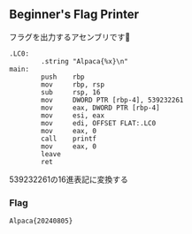 ## Beginner's Flag Printer

フラグを出力するアセンブリです🤖
```
.LC0:
        .string "Alpaca{%x}\n"
main:
        push    rbp
        mov     rbp, rsp
        sub     rsp, 16
        mov     DWORD PTR [rbp-4], 539232261
        mov     eax, DWORD PTR [rbp-4]
        mov     esi, eax
        mov     edi, OFFSET FLAT:.LC0
        mov     eax, 0
        call    printf
        mov     eax, 0
        leave
        ret
```
539232261の16進表記に変換する

### Flag
`Alpaca{20240805}`